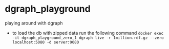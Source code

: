 # dgraph_playground
playing around with dgraph



* to load the db with zipped data run the following command 
`docker exec -it dgraph_playground_zero_1 dgraph live -r 1million.rdf.gz --zero localhost:5080 -d server:9080`
